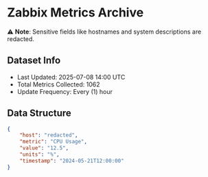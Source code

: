 # Zabbix Metrics Archive

⚠️ **Note**: Sensitive fields like hostnames and system descriptions are redacted.

## Dataset Info
- Last Updated: 2025-07-08 14:00 UTC
- Total Metrics Collected: 1062
- Update Frequency: Every (1) hour

## Data Structure
```json
{
    "host": "redacted",
    "metric": "CPU Usage",
    "value": "12.5",
    "units": "%",
    "timestamp": "2024-05-21T12:00:00"
}
```
